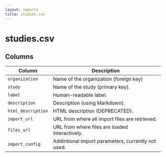 ```yaml
---
layout: imports
title: studies.csv
---
```


studies.csv
===========

Columns
-------

Column | Description
-------|------------
`organization` | Name of the organization (foreign key)
`study` | Name of the study (primary key).
`label` | Human-readable label.
`description` | Description (using Markdown).
`html_description` | HTML description (DEPRECATED).
`import_url` | URL from where all import files are retrieved.
`files_url` | URL from where files are loaded interactively.
`import_config` | Addintional import parameters, currently not used.
